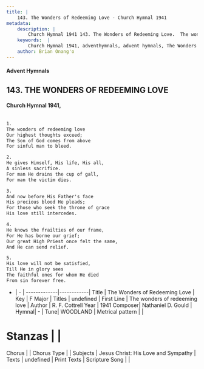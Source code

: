 ```yaml
---
title: |
    143. The Wonders of Redeeming Love - Church Hymnal 1941
metadata:
    description: |
        Church Hymnal 1941 143. The Wonders of Redeeming Love.  The wonders of redeeming love Our highest thoughts exceed; The Son of God comes from above For sinful man to bleed.  
    keywords:  |
        Church Hymnal 1941, adventhymnals, advent hymnals, The Wonders of Redeeming Love, The wonders of redeeming love . 
    author: Brian Onang'o
---
```


#### Advent Hymnals
## 143. THE WONDERS OF REDEEMING LOVE
####  Church Hymnal 1941,

```txt

1.
The wonders of redeeming love
Our highest thoughts exceed;
The Son of God comes from above
For sinful man to bleed.

2.
He gives Himself, His life, His all,
A sinless sacrifice.
For man He drains the cup of gall,
For man the victim dies.

3.
And now before His Father's face
His precious blood He pleads;
For those who seek the throne of grace
His love still intercedes.

4.
He knows the frailties of our frame,
For He has borne our grief;
Our great High Priest once felt the same,
And He can send relief.

5.
His love will not be satisfied,
Till He in glory sees
The faithful ones for whom He died
From sin forever free.


```

- |   -  |
-------------|------------|
Title | The Wonders of Redeeming Love |
Key | F Major |
Titles | undefined |
First Line | The wonders of redeeming love  |
Author | R. F. Cottrell
Year | 1941
Composer| Nathaniel D. Gould |
Hymnal|  - |
Tune| WOODLAND |
Metrical pattern | |
# Stanzas |  |
Chorus |  |
Chorus Type |  |
Subjects | Jesus Christ: His Love and Sympathy |
Texts | undefined |
Print Texts | 
Scripture Song |  |
    
